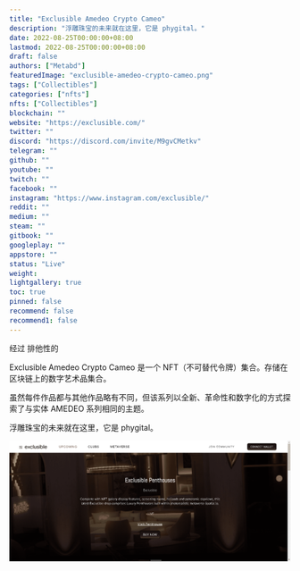 ```yaml
---
title: "Exclusible Amedeo Crypto Cameo"
description: "浮雕珠宝的未来就在这里，它是 phygital。"
date: 2022-08-25T00:00:00+08:00
lastmod: 2022-08-25T00:00:00+08:00
draft: false
authors: ["Metabd"]
featuredImage: "exclusible-amedeo-crypto-cameo.png"
tags: ["Collectibles"]
categories: ["nfts"]
nfts: ["Collectibles"]
blockchain: ""
website: "https://exclusible.com/"
twitter: ""
discord: "https://discord.com/invite/M9gvCMetkv"
telegram: ""
github: ""
youtube: ""
twitch: ""
facebook: ""
instagram: "https://www.instagram.com/exclusible/"
reddit: ""
medium: ""
steam: ""
gitbook: ""
googleplay: ""
appstore: ""
status: "Live"
weight: 
lightgallery: true
toc: true
pinned: false
recommend: false
recommend1: false
---
```

经过 
排他性的

Exclusible Amedeo Crypto Cameo 是一个 NFT（不可替代令牌）集合。存储在区块链上的数字艺术品集合。

虽然每件作品都与其他作品略有不同，但该系列以全新、革命性和数字化的方式探索了与实体 AMEDEO 系列相同的主题。

浮雕珠宝的未来就在这里，它是 phygital。

![NFT](21321312.PNG)

